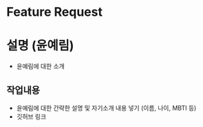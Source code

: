# Feature Request

# 설명 (윤예림)

- 윤예림에 대한 소개

## 작업내용

- 윤예림에 대한 간략한 설명 및 자기소개 내용 넣기
  (이름, 나이, MBTI 등)
- 깃허브 링크
